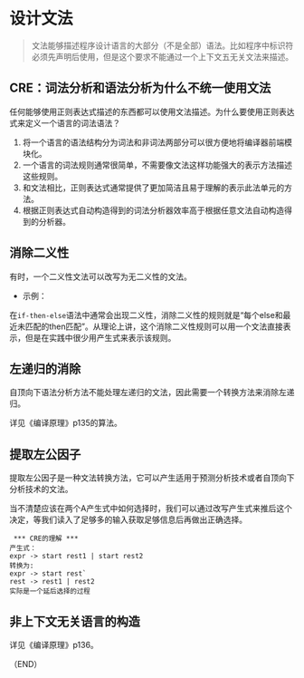 # 设计文法    


> 文法能够描述程序设计语言的大部分（不是全部）语法。比如程序中标识符必须先声明后使用，但是这个要求不能通过一个上下文五无关文法来描述。    


## CRE：词法分析和语法分析为什么不统一使用文法        

任何能够使用正则表达式描述的东西都可以使用文法描述。为什么要使用正则表达式来定义一个语言的词法语法？    

1. 将一个语言的语法结构分为词法和非词法两部分可以很方便地将编译器前端模块化。    
2. 一个语言的词法规则通常很简单，不需要像文法这样功能强大的表示方法描述这些规则。    
3. 和文法相比，正则表达式通常提供了更加简洁且易于理解的表示此法单元的方法。    
4. 根据正则表达式自动构造得到的词法分析器效率高于根据任意文法自动构造得到的分析器。    



## 消除二义性    

有时，一个二义性文法可以改写为无二义性的文法。    

- 示例：  

在`if-then-else`语法中通常会出现二义性，消除二义性的规则就是“每个else和最近未匹配的then匹配”。从理论上讲，这个消除二义性规则可以用一个文法直接表示，但是在实践中很少用产生式来表示该规则。    


## 左递归的消除      

自顶向下语法分析方法不能处理左递归的文法，因此需要一个转换方法来消除左递归。    

详见《编译原理》p135的算法。    


## 提取左公因子    

提取左公因子是一种文法转换方法，它可以产生适用于预测分析技术或者自顶向下分析技术的文法。    

当不清楚应该在两个A产生式中如何选择时，我们可以通过改写产生式来推后这个决定，等我们读入了足够多的输入获取足够信息后再做出正确选择。    

```
 *** CRE的理解 *** 
产生式：  
expr -> start rest1 | start rest2  
转换为:  
expr -> start rest`  
rest -> rest1 | rest2  
实际是一个延后选择的过程  
```    






## 非上下文无关语言的构造    

详见《编译原理》p136。    



（END）  